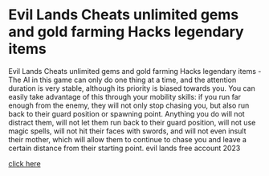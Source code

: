 # Evil Lands Cheats unlimited gems and gold farming Hacks legendary items

Evil Lands Cheats unlimited gems and gold farming Hacks legendary items - The AI in this game can only do one thing at a time, and the attention duration is very stable, although its priority is biased towards you. You can easily take advantage of this through your mobility skills: if you run far enough from the enemy, they will not only stop chasing you, but also run back to their guard position or spawning point. Anything you do will not distract them, will not let them run back to their guard position, will not use magic spells, will not hit their faces with swords, and will not even insult their mother, which will allow them to continue to chase you and leave a certain distance from their starting point. evil lands free account 2023

[click here](https://fengmod.top/evil-lands/)
